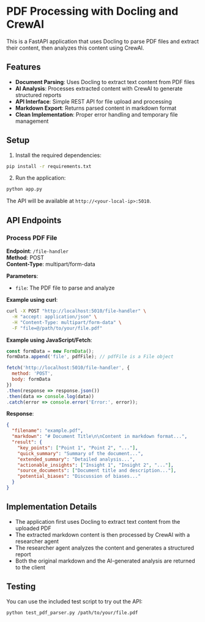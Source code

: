 # PDF Processing with Docling and CrewAI

This is a FastAPI application that uses Docling to parse PDF files and extract their content, then analyzes this content using CrewAI.

## Features

- **Document Parsing**: Uses Docling to extract text content from PDF files
- **AI Analysis**: Processes extracted content with CrewAI to generate structured reports
- **API Interface**: Simple REST API for file upload and processing
- **Markdown Export**: Returns parsed content in markdown format
- **Clean Implementation**: Proper error handling and temporary file management

## Setup

1. Install the required dependencies:

```bash
pip install -r requirements.txt
```

2. Run the application:

```bash
python app.py
```

The API will be available at `http://<your-local-ip>:5010`.

## API Endpoints

### Process PDF File

**Endpoint**: `/file-handler`  
**Method**: POST  
**Content-Type**: multipart/form-data

**Parameters**:
- `file`: The PDF file to parse and analyze

**Example using curl**:
```bash
curl -X POST "http://localhost:5010/file-handler" \
  -H "accept: application/json" \
  -H "Content-Type: multipart/form-data" \
  -F "file=@/path/to/your/file.pdf"
```

**Example using JavaScript/Fetch**:
```javascript
const formData = new FormData();
formData.append('file', pdfFile); // pdfFile is a File object

fetch('http://localhost:5010/file-handler', {
  method: 'POST',
  body: formData
})
.then(response => response.json())
.then(data => console.log(data))
.catch(error => console.error('Error:', error));
```

**Response**:
```json
{
  "filename": "example.pdf",
  "markdown": "# Document Title\n\nContent in markdown format...",
  "result": {
    "key_points": ["Point 1", "Point 2", "..."],
    "quick_summary": "Summary of the document...",
    "extended_summary": "Detailed analysis...",
    "actionable_insights": ["Insight 1", "Insight 2", "..."],
    "source_documents": ["Document title and description..."],
    "potential_biases": "Discussion of biases..."
  }
}
```

## Implementation Details

- The application first uses Docling to extract text content from the uploaded PDF
- The extracted markdown content is then processed by CrewAI with a researcher agent
- The researcher agent analyzes the content and generates a structured report
- Both the original markdown and the AI-generated analysis are returned to the client

## Testing

You can use the included test script to try out the API:

```bash
python test_pdf_parser.py /path/to/your/file.pdf
```
